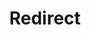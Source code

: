 ﻿---
layout: src/layouts/Redirect.astro
title: Redirect
redirect: /docs/octopus-rest-api/cli/octopus-tenant
pubDate:  2023-01-01
navSearch: false
navSitemap: false
navMenu: false
---

